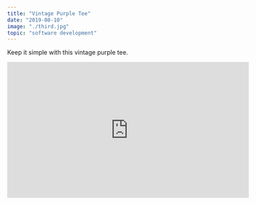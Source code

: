 ```yaml
---
title: "Vintage Purple Tee"
date: "2019-08-10"
image: "./third.jpg"
topic: "software development"
---
```


Keep it simple with this vintage purple tee.

<iframe width="560" height="315" src="https://www.youtube.com/embed/4n0xNbfJLR8" frameborder="0" allowfullscreen></iframe>
